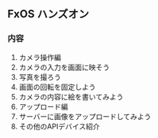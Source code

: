 FxOS ハンズオン
----

### 内容

 1. カメラ操作編
   1. カメラの入力を画面に映そう
   1. 写真を撮ろう
   1. 画面の回転を固定しよう
   1. カメラの内容に絵を書いてみよう    
 1. アップロード編
   1. サーバーに画像をアップロードしてみよう
 1. その他のAPIデバイス紹介

